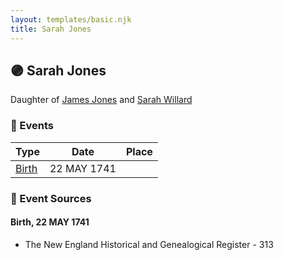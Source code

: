 ```yaml
---
layout: templates/basic.njk
title: Sarah Jones
---
```

## 🟣 Sarah Jones

Daughter of [James Jones](/people/6/61233476) and [Sarah Willard](/people/2/24374592)

### 📆 Events

Type | Date | Place
------ | ------ | ------
[Birth](#event-9ea50ec6-a0a5-4b41-8f1c-c0d57913a347) | 22 MAY 1741 |

### 📰 Event Sources

#### <a id="event-9ea50ec6-a0a5-4b41-8f1c-c0d57913a347"></a> Birth, 22 MAY 1741
* The New England Historical and Genealogical Register  - 313
